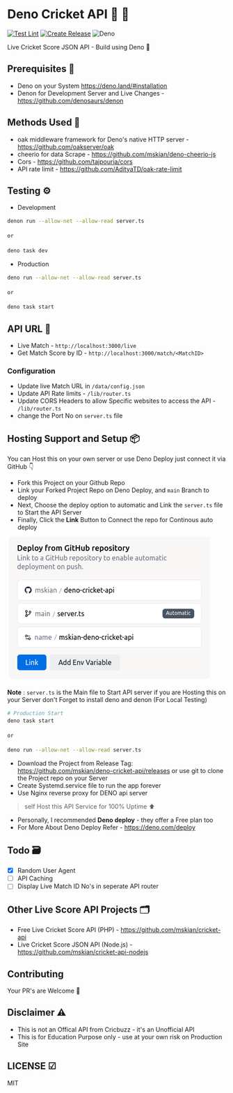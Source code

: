 # Deno Cricket API 🦕 🏏

[![Test Lint](https://github.com/mskian/deno-cricket-api/actions/workflows/test.yml/badge.svg)](https://github.com/mskian/deno-cricket-api/actions/workflows/test.yml)
[![Create Release](https://github.com/mskian/deno-cricket-api/actions/workflows/release.yml/badge.svg)](https://github.com/mskian/deno-cricket-api/actions/workflows/release.yml)
![Deno](https://img.shields.io/badge/Deno-464647?style=for-the-badge&logo=deno&logoColor=white)

Live Cricket Score JSON API - Build using Deno 🦕

## Prerequisites 📕

- Deno on your System <https://deno.land/#installation>
- Denon for Development Server and Live Changes -
  <https://github.com/denosaurs/denon>

## Methods Used 🔧

- oak middleware framework for Deno's native HTTP server -
  <https://github.com/oakserver/oak>
- cheerio for data Scrape - <https://github.com/mskian/deno-cheerio-js>
- Cors - <https://github.com/tajpouria/cors>
- API rate limit - <https://github.com/AdityaTD/oak-rate-limit>

## Testing ⚙

- Development

```sh
denon run --allow-net --allow-read server.ts

or

deno task dev
```

- Production

```sh
deno run --allow-net --allow-read server.ts

or

deno task start
```

## API URL 🔵

- Live Match - `http://localhost:3000/live`
- Get Match Score by ID - `http://localhost:3000/match/<MatchID>`

### Configuration

- Update live Match URL in `/data/config.json`
- Update API Rate limits - `/lib/router.ts`
- Update CORS Headers to allow Specific websites to access the API -
  `/lib/router.ts`
- change the Port No on `server.ts` file

## Hosting Support and Setup 📦

You can Host this on your own server or use Deno Deploy just connect it via
GitHub 👇

- Fork this Project on your Github Repo
- Link your Forked Project Repo on Deno Deploy, and `main` Branch to deploy
- Next, Choose the deploy option to automatic and Link the `server.ts` file to
  Start the API Server
- Finally, Click the **Link** Button to Connect the repo for Continous auto
  deploy

![Deno Deploy](./images/deno-deploy.png)

**Note** : `server.ts` is the Main file to Start API server if you are Hosting
this on your Server don't Forget to install deno and denon (For Local Testing)

```sh
# Production Start
deno task start

or

deno run --allow-net --allow-read server.ts
```

- Download the Project from Release Tag:
  <https://github.com/mskian/deno-cricket-api/releases> or use git to clone the
  Project repo on your Server
- Create Systemd.service file to run the app forever
- Use Nginx reverse proxy for DENO api server

> self Host this API Service for 100% Uptime ⬆

- Personally, I recommended **Deno deploy** - they offer a Free plan too
- For More About Deno Deploy Refer - <https://deno.com/deploy>

## Todo 🗃

- [x] Random User Agent
- [ ] API Caching
- [ ] Display Live Match ID No's in seperate API router

## Other Live Score API Projects 🗂

- Free Live Cricket Score API (PHP) - <https://github.com/mskian/cricket-api>
- Live Cricket Score JSON API (Node.js) -
  <https://github.com/mskian/cricket-api-nodejs>

## Contributing

Your PR's are Welcome 💚

## Disclaimer ⚠

- This is not an Offical API from Cricbuzz - it's an Unofficial API
- This is for Education Purpose only - use at your own risk on Production Site

## LICENSE ☑

MIT
